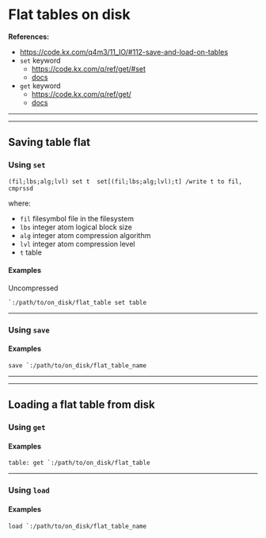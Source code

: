 # Flat tables on disk

**References:**
- https://code.kx.com/q4m3/11_IO/#112-save-and-load-on-tables
- `set` keyword
    - https://code.kx.com/q/ref/get/#set
    - [docs](./../../../keywords/set.md)
- `get` keyword
    - https://code.kx.com/q/ref/get/
    - [docs](./../../../keywords/set.md)

------------------------------------------------------------------------------------------------------------
------------------------------------------------------------------------------------------------------------

## Saving table flat


### Using `set`

~~~~
(fil;lbs;alg;lvl) set t  set[(fil;lbs;alg;lvl);t] /write t to fil, cmprssd
~~~~

where:
- `fil`   filesymbol       file in the filesystem
- `lbs`   integer atom     logical block size
- `alg`   integer atom     compression algorithm
- `lvl`   integer atom     compression level
- `t`     table


#### Examples


Uncompressed

~~~~
`:/path/to/on_disk/flat_table set table
~~~~


------------------------------------------------------------------------------------------------------------

### Using `save`


#### Examples

~~~~
save `:/path/to/on_disk/flat_table_name
~~~~

------------------------------------------------------------------------------------------------------------
------------------------------------------------------------------------------------------------------------

## Loading a flat table from disk


### Using `get`

#### Examples

~~~~
table: get `:/path/to/on_disk/flat_table
~~~~

------------------------------------------------------------------------------------------------------------

### Using `load`

#### Examples

~~~~
load `:/path/to/on_disk/flat_table_name
~~~~
